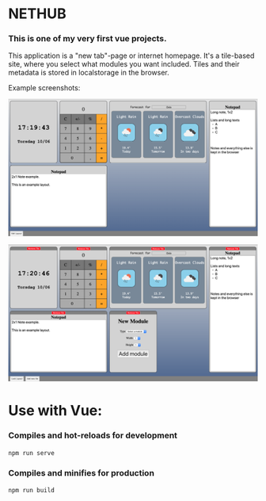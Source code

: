 # NETHUB

### This is one of my very first vue projects.
This application is a "new tab"-page or internet homepage. It's a tile-based site, where you select what modules you want included. Tiles and their metadata is stored in localstorage in the browser.

Example screenshots:

![Normal use](/screenshots/screenshot1.png?raw=true "Normal usage")


![Edit mode with new module](/screenshots/screenshot2.png?raw=true "Edit mode with new module")

# Use with Vue:

### Compiles and hot-reloads for development
```
npm run serve
```

### Compiles and minifies for production
```
npm run build
```
